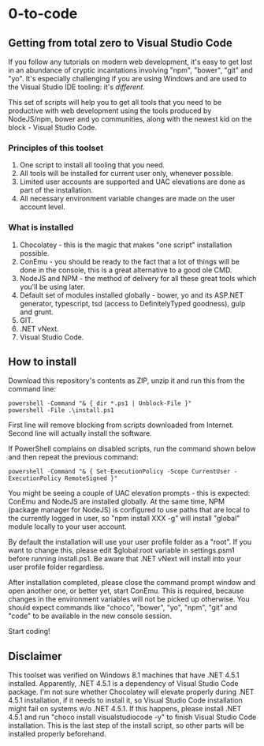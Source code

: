 # 0-to-code
## Getting from total zero to Visual Studio Code

If you follow any tutorials on modern web development, it's easy to get lost in an abundance of cryptic incantations involving "npm", "bower", "git" and "yo". It's especially challenging if you are using Windows and are used to the Visual Studio IDE tooling: it's *different*.

This set of scripts will help you to get all tools that you need to be productive with web development using the tools produced by NodeJS/npm, bower and yo communities, along with the newest kid on the block - Visual Studio Code.

### Principles of this toolset

1. One script to install all tooling that you need.
2. All tools will be installed for current user only, whenever possible.
3. Limited user accounts are supported and UAC elevations are done as part of the installation.
4. All necessary environment variable changes are made on the user account level.

### What is installed

1. Chocolatey - this is the magic that makes "one script" installation possible.
2. ConEmu - you should be ready to the fact that a lot of things will be done in the console, this is a great alternative to a good ole CMD.
3. NodeJS and NPM - the method of delivery for all these great tools which you'll be using later.
4. Default set of modules installed globally - bower, yo and its ASP.NET generator, typescript, tsd (access to DefinitelyTyped goodness), gulp and grunt.
5. GIT.
6. .NET vNext.
7. Visual Studio Code.

## How to install

Download this repository's contents as ZIP, unzip it and run this from the command line:

```
powershell -Command "& { dir *.ps1 | Unblock-File }"
powershell -File .\install.ps1
```

First line will remove blocking from scripts downloaded from Internet. Second line will actually install the software.

If PowerShell complains on disabled scripts, run the command shown below and then repeat the previous command:

```
powershell -Command "& { Set-ExecutionPolicy -Scope CurrentUser -ExecutionPolicy RemoteSigned }"
```

You might be seeing a couple of UAC elevation prompts - this is expected: ConEmu and NodeJS are installed globally. At the same time, NPM (package manager for NodeJS) is configured to use paths that are local to the currently logged in user, so "npm install XXX -g" will install "global" module locally to your user account.

By default the installation will use your user profile folder as a "root". If you want to change this, please edit $global:root variable in settings.psm1 before running install.ps1. Be aware that .NET vNext will install into your user profile folder regardless.

After installation completed, please close the command prompt window and open another one, or better yet, start ConEmu. This is required, because changes in the environment variables will not be picked up otherwise. You should expect commands like "choco", "bower", "yo", "npm", "git" and "code" to be available in the new console session.

Start coding!

## Disclaimer

This toolset was verified on Windows 8.1 machines that have .NET 4.5.1 installed. Apparently, .NET 4.5.1 is a dependency of Visual Studio Code package. I'm not sure whether Chocolatey will elevate properly during .NET 4.5.1 installation, if it needs to install it, so Visual Studio Code installation might fail on systems w/o .NET 4.5.1. If this happens, please install .NET 4.5.1 and run "choco install visualstudiocode -y" to finish Visual Studio Code installation. This is the last step of the install script, so other parts will be installed properly beforehand.
